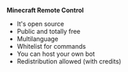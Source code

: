 **Minecraft Remote Control**
- It's open source
- Public and totally free
- Multilanguage
- Whitelist for commands
- You can host your own bot
- Redistribution allowed (with credits)
